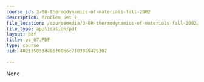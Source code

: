 ```yaml
---
course_id: 3-00-thermodynamics-of-materials-fall-2002
description: Problem Set 7
file_location: /coursemedia/3-00-thermodynamics-of-materials-fall-2002/402135833d496f60b6c7183989475307_ps_07.PDF
file_type: application/pdf
layout: pdf
title: ps_07.PDF
type: course
uid: 402135833d496f60b6c7183989475307

---
```

None